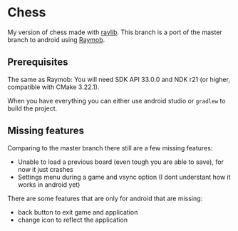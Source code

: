 # Chess

My version of chess made with [raylib](www.raylib.com).
This branch is a port of the master branch to android using [Raymob](https://github.com/Bigfoot71/Raymob).

## Prerequisites
The same as Raymob:
You will need SDK API 33.0.0 and NDK r21 (or higher, compatible with CMake 3.22.1).

When you have everything you can either use android studio or `gradlew` to build the project.

## Missing features
Comparing to the master branch there still are a few missing features:
- Unable to load a previous board (even tough you are able to save), for now it just crashes
- Settings menu during a game and vsync option (I dont understant how it works in android yet)

There are some features that are only for android that are missing:
- back button to exit game and application
- change icon to reflect the application
